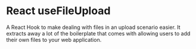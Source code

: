 # React useFileUpload

A React Hook to make dealing with files in an upload scenario easier. It extracts away a lot of the boilerplate that comes with allowing users to add their own files to your web application.
